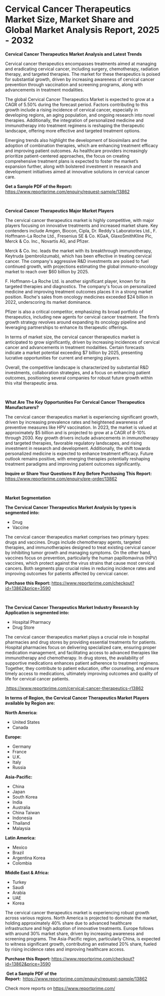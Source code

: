 <p><h1>Cervical Cancer Therapeutics Market Size, Market Share and Global Market Analysis Report, 2025 - 2032</h1></p><p><strong>Cervical Cancer Therapeutics Market Analysis and Latest Trends</strong></p>
<p><p>Cervical cancer therapeutics encompasses treatments aimed at managing and eradicating cervical cancer, including surgery, chemotherapy, radiation therapy, and targeted therapies. The market for these therapeutics is poised for substantial growth, driven by increasing awareness of cervical cancer prevention through vaccination and screening programs, along with advancements in treatment modalities. </p><p>The global Cervical Cancer Therapeutics Market is expected to grow at a CAGR of 5.50% during the forecast period. Factors contributing to this growth include a rising incidence of cervical cancer, especially in developing regions, an aging population, and ongoing research into novel therapies. Additionally, the integration of personalized medicine and immunotherapy into treatment regimens is reshaping the therapeutic landscape, offering more effective and targeted treatment options. </p><p>Emerging trends also highlight the development of biosimilars and the adoption of combination therapies, which are enhancing treatment efficacy and improving patient outcomes. As healthcare providers increasingly prioritize patient-centered approaches, the focus on creating comprehensive treatment plans is expected to foster the market’s expansion further, along with bolstered investment in research and development initiatives aimed at innovative solutions in cervical cancer care.</p></p>
<p><strong>Get a Sample PDF of the Report:&nbsp;</strong> <a href="https://www.reportprime.com/enquiry/request-sample/13862?utm_campaign=3071&utm_medium=2&utm_source=Github&utm_content=ia&utm_term=20032025&utm_id=cervical-cancer-therapeutics">https://www.reportprime.com/enquiry/request-sample/13862</a></p>
<p>&nbsp;</p>
<p><strong>Cervical Cancer Therapeutics Major Market Players</strong></p>
<p><p>The cervical cancer therapeutics market is highly competitive, with major players focusing on innovative treatments and increased market share. Key contenders include Amgen, Biocon, Cipla, Dr. Reddy's Laboratories Ltd., F. Hoffmann-La Roche Ltd., Fresenius SE & Co. KGaA, GlaxoSmithKline Plc, Merck & Co. Inc., Novartis AG, and Pfizer.</p><p>Merck & Co. Inc. leads the market with its breakthrough immunotherapy, Keytruda (pembrolizumab), which has been effective in treating cervical cancer. The company's aggressive R&D investments are poised to fuel continued growth, with projections estimating the global immuno-oncology market to reach over $60 billion by 2025.</p><p>F. Hoffmann-La Roche Ltd. is another significant player, known for its targeted therapies and diagnostics. The company's focus on personalized medicine and improving treatment outcomes places it in a strong market position. Roche's sales from oncology medicines exceeded $24 billion in 2022, underscoring its market dominance.</p><p>Pfizer is also a critical competitor, emphasizing its broad portfolio of therapeutics, including new agents for cervical cancer treatment. The firm’s growth strategy revolves around expanding its oncology pipeline and leveraging partnerships to enhance its therapeutic offerings.</p><p>In terms of market size, the cervical cancer therapeutics market is anticipated to grow significantly, driven by increasing incidences of cervical cancer and advancements in treatment modalities. Certain forecasts indicate a market potential exceeding $7 billion by 2025, presenting lucrative opportunities for current and emerging players.</p><p>Overall, the competitive landscape is characterized by substantial R&D investments, collaboration strategies, and a focus on enhancing patient outcomes, positioning several companies for robust future growth within this vital therapeutic area.</p></p>
<p>&nbsp;</p>
<p><strong>What Are The Key Opportunities For Cervical Cancer Therapeutics Manufacturers?</strong></p>
<p><p>The cervical cancer therapeutics market is experiencing significant growth, driven by increasing prevalence rates and heightened awareness of preventive measures like HPV vaccination. In 2023, the market is valued at approximately $5 billion and is projected to grow at a CAGR of 8-10% through 2030. Key growth drivers include advancements in immunotherapy and targeted therapies, favorable regulatory landscapes, and rising investment in research and development. Additionally, the shift towards personalized medicine is expected to enhance treatment efficacy. Future outlook remains positive, with emerging therapies potentially reshaping treatment paradigms and improving patient outcomes significantly.</p></p>
<p><strong>Inquire or Share Your Questions If Any Before Purchasing This Report:</strong> <a href="https://www.reportprime.com/enquiry/pre-order/13862?utm_campaign=3071&utm_medium=2&utm_source=Github&utm_content=ia&utm_term=20032025&utm_id=cervical-cancer-therapeutics">https://www.reportprime.com/enquiry/pre-order/13862</a></p>
<p>&nbsp;</p>
<p><strong>Market Segmentation</strong></p>
<p><strong>The Cervical Cancer Therapeutics Market Analysis by types is segmented into:</strong></p>
<p><ul><li>Drug</li><li>Vaccine</li></ul></p>
<p><p>The cervical cancer therapeutics market comprises two primary types: drugs and vaccines. Drugs include chemotherapy agents, targeted therapies, and immunotherapies designed to treat existing cervical cancer by inhibiting tumor growth and managing symptoms. On the other hand, vaccines focus on prevention, particularly the human papillomavirus (HPV) vaccines, which protect against the virus strains that cause most cervical cancers. Both segments play crucial roles in reducing incidence rates and improving outcomes for patients affected by cervical cancer.</p></p>
<p><strong>Purchase this Report:&nbsp;</strong><a href="https://www.reportprime.com/checkout?id=13862&price=3590&utm_campaign=3071&utm_medium=2&utm_source=Github&utm_content=ia&utm_term=20032025&utm_id=cervical-cancer-therapeutics">https://www.reportprime.com/checkout?id=13862&price=3590</a></p>
<p>&nbsp;</p>
<p><strong>The Cervical Cancer Therapeutics Market Industry Research by Application is segmented into:</strong></p>
<p><ul><li>Hospital Pharmacy</li><li>Drug Store</li></ul></p>
<p><p>The cervical cancer therapeutics market plays a crucial role in hospital pharmacies and drug stores by providing essential treatments for patients. Hospital pharmacies focus on delivering specialized care, ensuring proper medication management, and facilitating access to advanced therapies like immunotherapy and chemotherapy. In drug stores, the availability of supportive medications enhances patient adherence to treatment regimens. Together, they contribute to patient education, offer counseling, and ensure timely access to medications, ultimately improving outcomes and quality of life for cervical cancer patients.</p></p>
<p><a href="https://www.reportprime.com/cervical-cancer-therapeutics-r13862?utm_campaign=3071&utm_medium=2&utm_source=Github&utm_content=ia&utm_term=20032025&utm_id=cervical-cancer-therapeutics">&nbsp;https://www.reportprime.com/cervical-cancer-therapeutics-r13862</a></p>
<p><strong>In terms of Region, the Cervical Cancer Therapeutics Market Players available by Region are:</strong></p>
<p>
    <p> <strong> North America: </strong>
        <ul>
            <li>United States</li>
            <li>Canada</li>
        </ul>
        </p> 
    <p> <strong> Europe: </strong>
        <ul>
            <li>Germany</li>
            <li>France</li>
            <li>U.K.</li>
            <li>Italy</li>
            <li>Russia</li>
        </ul>
        </p> 
    <p> <strong> Asia-Pacific: </strong>
        <ul>
            <li>China</li>
            <li>Japan</li>
            <li>South Korea</li>
            <li>India</li>
            <li>Australia</li>
            <li>China Taiwan</li>
            <li>Indonesia</li>
            <li>Thailand</li>
            <li>Malaysia</li>
        </ul>
        </p> 
    <p> <strong> Latin America: </strong>
        <ul>
            <li>Mexico</li>
            <li>Brazil</li>
            <li>Argentina Korea</li>
            <li>Colombia</li>
        </ul>
        </p> 
    <p> <strong> Middle East & Africa: </strong>
        <ul>
            <li>Turkey</li>
            <li>Saudi</li>
            <li>Arabia</li>
            <li>UAE</li>
            <li>Korea</li>
        </ul>
    </p>
    </p>
<p><p>The cervical cancer therapeutics market is experiencing robust growth across various regions. North America is projected to dominate the market, holding approximately 40% share due to advanced healthcare infrastructure and high adoption of innovative treatments. Europe follows with around 30% market share, driven by increasing awareness and screening programs. The Asia-Pacific region, particularly China, is expected to witness significant growth, contributing an estimated 20% share, fueled by rising incidence rates and improving healthcare access.</p></p>
<p><strong>Purchase this Report: </strong><a href="https://www.reportprime.com/checkout?id=13862&price=3590&utm_campaign=3071&utm_medium=2&utm_source=Github&utm_content=ia&utm_term=20032025&utm_id=cervical-cancer-therapeutics">https://www.reportprime.com/checkout?id=13862&price=3590</a></p>
<p>&nbsp;<strong>Get a Sample PDF of the Report:&nbsp;&nbsp;</strong><a href="https://www.reportprime.com/enquiry/request-sample/13862?utm_campaign=3071&utm_medium=2&utm_source=Github&utm_content=ia&utm_term=20032025&utm_id=cervical-cancer-therapeutics">https://www.reportprime.com/enquiry/request-sample/13862</a></p>
<p><strong></strong></p>
<p>Check more reports on <a href="https://www.reportprime.com/?utm_campaign=3071&utm_medium=2&utm_source=Github&utm_content=ia&utm_term=20032025&utm_id=cervical-cancer-therapeutics">https://www.reportprime.com/</a></p>
